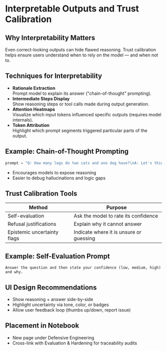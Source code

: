 # Interpretable Outputs and Trust Calibration

## Why Interpretability Matters

Even correct-looking outputs can hide flawed reasoning. Trust calibration helps ensure users understand when to rely on the model — and when not to.

## Techniques for Interpretability

* **Rationale Extraction**\
  Prompt model to explain its answer ("chain-of-thought" prompting).
* **Intermediate Steps Display**\
  Show reasoning steps or tool calls made during output generation.
* **Attention Heatmaps**\
  Visualize which input tokens influenced specific outputs (requires model internals).
* **Token Attribution**\
  Highlight which prompt segments triggered particular parts of the output.

## Example: Chain-of-Thought Prompting

```python
prompt = "Q: How many legs do two cats and one dog have?\nA: Let's think step by step."
```

* Encourages models to expose reasoning
* Easier to debug hallucinations and logic gaps

## Trust Calibration Tools

| Method                      | Purpose                                 |
| --------------------------- | --------------------------------------- |
| Self-evaluation             | Ask the model to rate its confidence    |
| Refusal justifications      | Explain why it cannot answer            |
| Epistemic uncertainty flags | Indicate where it is unsure or guessing |

## Example: Self-Evaluation Prompt

```
Answer the question and then state your confidence (low, medium, high) and why.
```

## UI Design Recommendations

* Show reasoning + answer side-by-side
* Highlight uncertainty via tone, color, or badges
* Allow user feedback loop (thumbs up/down, report issue)

## Placement in Notebook

* New page under Defensive Engineering
* Cross-link with Evaluation & Hardening for traceability audits

